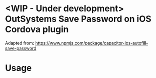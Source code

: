 # <WIP - Under development> OutSystems Save Password on iOS Cordova plugin

Adapted from: https://www.npmjs.com/package/capacitor-ios-autofill-save-password

# Usage 
<WIP>
